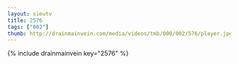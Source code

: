 ```yaml
--- 
layout: sieutv
title: 2576
tags: ["002"]
thumb: http://drainmainvein.com/media/videos/tmb/000/002/576/player.jpg
---
```

{% include drainmainvein key="2576" %} 
